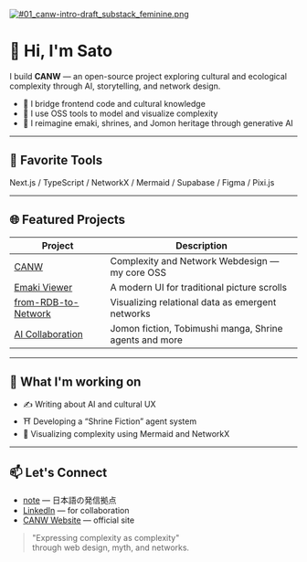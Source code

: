 [![#01_canw-intro-draft_substack_feminine.png](https://github.com/satoshi-create/complexity-and-network-webdesign/blob/main/docs/branding-mvp-launch/images/hero/%2301_canw-intro-draft/%2301_canw-intro-draft_substack_feminine.png)](https://github.com/satoshi-create/complexity-and-network-webdesign)

# 👋 Hi, I'm Sato

I build **CANW** — an open-source project exploring cultural and ecological complexity through AI, storytelling, and network design.

- 🌱 I bridge frontend code and cultural knowledge  
- 🧠 I use OSS tools to model and visualize complexity  
- 🎴 I reimagine emaki, shrines, and Jomon heritage through generative AI

---

## 🧰 Favorite Tools

Next.js / TypeScript / NetworkX / Mermaid / Supabase / Figma / Pixi.js

---

## 🌐 Featured Projects

| Project | Description |
|--------|-------------|
| [CANW](https://github.com/satoshi-create/complexity-and-network-webdesign) | Complexity and Network Webdesign — my core OSS |
| [Emaki Viewer](https://github.com/satoshi-create/horizontal-scroll-emaki) | A modern UI for traditional picture scrolls |
| [from-RDB-to-Network](https://github.com/satoshi-create/from-rdb-to-network) | Visualizing relational data as emergent networks |
| [AI Collaboration](https://github.com/satoshi-create/ai-collaboration) | Jomon fiction, Tobimushi manga, Shrine agents and more |

---

## 🧭 What I'm working on

- ✍️ Writing about AI and cultural UX  
- ⛩ Developing a “Shrine Fiction” agent system  
- 🧪 Visualizing complexity using Mermaid and NetworkX

---

## 📫 Let's Connect

- [note](https://note.com/your-profile) — 日本語の発信拠点
- [LinkedIn](https://www.linkedin.com/in/your-profile) — for collaboration
- [CANW Website](https://complexity-and-network-webdesign.vercel.app/) — official site

> "Expressing complexity as complexity"  
> through web design, myth, and networks.

